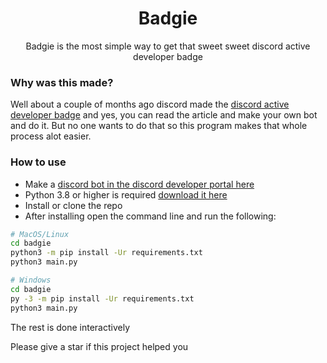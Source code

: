 <h1 align="center">Badgie</h1>
<p align="center">Badgie is the most simple way to get that sweet sweet discord active developer badge</p>

### Why was this made?

Well about a couple of months ago discord made the [discord active developer badge](https://support-dev.discord.com/hc/en-us/articles/10113997751447-Active-Developer-Badge) and yes, you can read the article and make your own bot and do it. But no one wants to do that so this program makes that whole process alot easier.


### How to use

- Make a [discord bot in the discord developer portal here](https://discord.com/developers/applications)
- Python 3.8 or higher is required [download it here](https://www.python.org/downloads/)
- Install or clone the repo
- After installing open the command line and run the following:

```bash
# MacOS/Linux
cd badgie
python3 -m pip install -Ur requirements.txt
python3 main.py

# Windows
cd badgie
py -3 -m pip install -Ur requirements.txt
python3 main.py
```
The rest is done interactively

Please give a star if this project helped you
